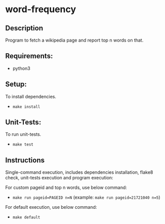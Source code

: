 # word-frequency
## Description
Program to fetch a wikipedia page and report top n words on that.

## Requirements:
* python3

## Setup:
To install dependencies.
* `make install`

## Unit-Tests:
To run unit-tests.
* `make test`

## Instructions
Single-command execution, includes dependencies installation, flake8 check, unit-tests execution and program execution:

For custom pageid and top n words, use below command:
* `make run pageid=PAGEID n=N` (example: `make run pageid=21721040 n=5`)

For default execution, use below command:
* `make default`